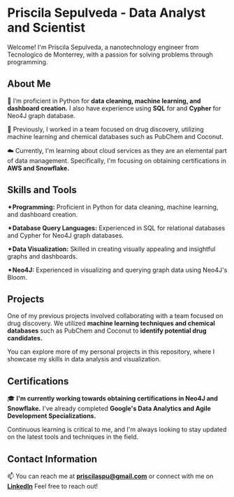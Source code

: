 # Priscila Sepulveda - Data Analyst and Scientist
Welcome! I'm Priscila Sepulveda, a nanotechnology engineer from Tecnologico de Monterrey, with a passion for solving problems through programming.
## About Me

🌱 I’m proficient in Python for __data cleaning, machine learning, and dashboard creation.__ I also have experience using  __SQL__ for and __Cypher__ for Neo4J graph database. 

💼 Previously, I worked in a team focused on drug discovery, utilizing machine learning and chemical databases such as PubChem and Coconut.

☁️ Currently, I'm learning about cloud services as they are an elemental part of data management. Specifically, I'm focusing on obtaining certifications in __AWS and Snowflake.__

## Skills and Tools
&#10022;__Programming:__ Proficient in Python for data cleaning, machine learning, and dashboard creation.

&#10022;__Database Query Languages:__ Experienced in SQL for relational databases and Cypher for Neo4J graph databases.

&#10022;__Data Visualization:__ Skilled in creating visually appealing and insightful graphs and dashboards.

&#10022;__Neo4J:__ Experienced in visualizing and querying graph data using Neo4J's Bloom.

## Projects
One of my previous projects involved collaborating with a team focused on drug discovery. We utilized __machine learning techniques and chemical databases__ such as PubChem and Coconut to __identify potential drug candidates.__

You can explore more of my personal projects in this repository, where I showcase my skills in data analysis and visualization.

## Certifications
🎓 __I'm currently working towards obtaining certifications in Neo4J and Snowflake.__ I've already completed __Google's Data Analytics and Agile Development Specializations.__ 

Continuous learning is critical to me, and I'm always looking to stay updated on the latest tools and techniques in the field.

## Contact Information
📫 You can reach me at __[priscilaspu@gmail.com](mailto:priscilaspu@gmail.com)__ or connect with me on __[LinkedIn](https://www.linkedin.com/in/prlaa/)__
Feel free to reach out!  
